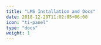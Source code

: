 ```yaml
---
title: "LMS Installation and Docs"
date: 2018-12-29T11:02:05+06:00
icon: "ti-panel"
type: "docs"
weight: 1
---
```

